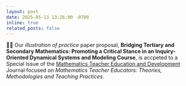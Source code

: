 ```yaml
---
layout: post
date: 2025-05-13 13:26:00 -0700
inline: true
related_posts: false
---
```


:tada::page_facing_up: Our *illustration of practice* paper proposal, **Bridging Tertiary and Secondary Mathematics: Promoting a Critical Stance in an Inquiry-Oriented Dynamical Systems and Modeling Course**, is accpeted to a Special Issue of the [Mathematics Teacher Education and Development](https://mted.merga.net.au/index.php/mted/about) Journal focused on *Mathematics Teacher Educators: Theories, Methodologies and Teaching Practices*.